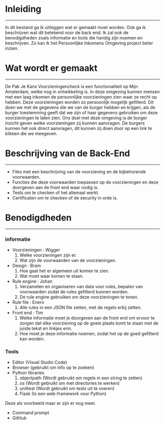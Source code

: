 # Inleiding
---
In dit bestand ga ik uitleggen wat er gemaakt moet worden. Ook ga ik beschrijven wat dit betekend voor de back end. Ik zal ook de benodigdheden zoals informatie en tools die handig zijn noemen en beschrijven. Zo kan ik het Persoonlijke Inkomens Omgeving project beter inzien.

# Wat wordt er gemaakt
---
 De Pak Je Kans Voorzieningencheck is een functionaliteit op Mijn Amsterdam, welke nog in ontwikkeling is. In deze omgeving kunnen mensen met een laag inkomen de persoonlijke voorzieningen zien waar ze recht op hebben. Deze voorzieningen worden zo persoonlijk mogelijk gefilterd. Dit doen we met de gegevens die we van de burger hebben en krijgen, als de burger toestemming geeft dat we zijn of haar gegevens gebruiken om deze voorzieningen te laten zien. Ons doel met deze omgeving is de burger inzicht geven welke voorzieningen zij kunnen aanvragen. De burgers kunnen het ook direct aanvragen, dit kunnen zij doen door op een link te klikken die we meegeven.

# Beschrijving van de Back-End
---
* Files met een beschrijving van de voorziening en de bijbehorende voorwaarden.
* Functies die deze voorwaarden toepassen op de voorzieningen en deze doorgeven aan de front end waar nodig is.
* Tests om te checken of het allemaal werkt.
* Certificaten om te checken of de security in orde is.

# Benodigdheden
---

### informatie

* Voorzieningen : Wigger
    1. Welke voorzieningen zijn er.
    2. Wat zijn de voorwaarden van de voorzieningen.
* Design : Bram
    1. Hoe gaat het er algemeen uit komen te zien.
    2. Wat moet waar komen te staan.
* Rule engine : Johan
    1. Verzamelen en organiseren van data voor rules, bepalen van voorwaarden zodat de rules gefilterd kunnen worden.
    2. De rule engine gebruiken om deze voorzieningen te tonen.
* Rule file : Enero
    1. Alle rules in een JSON file zetten, met de regels erbij zetten.
* Front end : Tim
    1. Welke informatie moet je doorgeven aan de front end om ervoor te zorgen dat elke voorziening op de goeie plaats komt te staan met de juiste tekst en linkjes erin.
    2. Hoe moet je deze informatie noemen, zodat het op de goed gefilterd kan worden.

### Tools 

* Editor (Visual Studio Code)
* Browser (gebruikt om info op te zoeken)
* Python libraries
    1. objectpath (Wordt gebruikt om regels in een string te zetten)
    2. os (Wordt gebruikt om met directories te werken)
    3. unittest (Wordt gebruikt om tests uit te voeren)
    4. Flask (Is een web-framework voor Python)

Deze als voorbeeld maar er zijn er nog meer.
* Command prompt 
* GitHub
